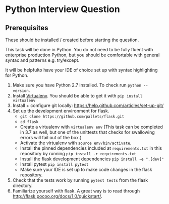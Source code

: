 # Python Interview Question

## Prerequisites

These should be installed / created before starting the question.

This task will be done in Python. You do not need to be fully fluent with enterprise production Python, but you should be comfortable with general syntax and patterns e.g. try/except.

It will be helpfulto have your IDE of choice set up with syntax highlighting for Python.

1. Make sure you have Python 2.7 installed. To check run `python --version`.
2. Install [Virtualenv](https://virtualenv.readthedocs.io/en/latest/index.html). You should be able to get it with `pip install virtualenv`
3. Install + configure git locally: https://help.github.com/articles/set-up-git/
4. Set up the development environment for flask.
    - `git clone https://github.com/pallets/flask.git`
    - `cd flask`
    - Create a virtualenv with `virtualenv env` (This task can be completed in 3.7 as well, but one of the unittests that checks for swallowing errors will fail out of the box.)
    - Activate the virtualenv with `source env/bin/activate`.
    - Install the pinned dependencies included at `requirements.txt` in this repository by running `pip install -r requirements.txt`
    - Install the flask development dependencies `pip install -e ".[dev]"`
    - Install pytest `pip install pytest`
    - Make sure your IDE is set up to make code changes in the flask repository.
5. Check that the tests work by running `pytest tests` from the flask directory.
6. Familiarize yourself with flask. A great way is to read through http://flask.pocoo.org/docs/1.0/quickstart/.
